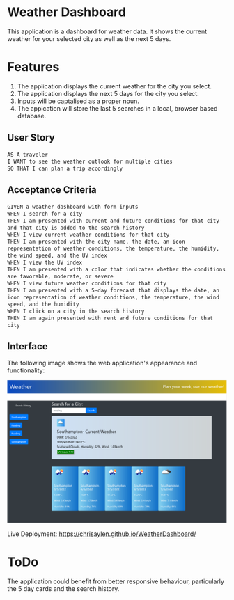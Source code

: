# Weather Dashboard

This application is a dashboard for weather data.  It shows the current weather for your selected city as well as the next 5 days.

# Features

1. The application displays the current weather for the city you select.
2. The application displays the next 5 days for the city you select.
3. Inputs will be captalised as a proper noun.
4. The appication will store the last 5 searches in a local, browser based database.


## User Story

```
AS A traveler
I WANT to see the weather outlook for multiple cities
SO THAT I can plan a trip accordingly
```

## Acceptance Criteria

```
GIVEN a weather dashboard with form inputs
WHEN I search for a city
THEN I am presented with current and future conditions for that city and that city is added to the search history
WHEN I view current weather conditions for that city
THEN I am presented with the city name, the date, an icon representation of weather conditions, the temperature, the humidity, the wind speed, and the UV index
WHEN I view the UV index
THEN I am presented with a color that indicates whether the conditions are favorable, moderate, or severe
WHEN I view future weather conditions for that city
THEN I am presented with a 5-day forecast that displays the date, an icon representation of weather conditions, the temperature, the wind speed, and the humidity
WHEN I click on a city in the search history
THEN I am again presented with rent and future conditions for that city
```

## Interface

The following image shows the web application's appearance and functionality:

![The weather app includes a search option, a list of cities, and a five-day forecast and current weather conditions for Southampton.](/assets/images/interface.PNG)

Live Deployment: https://chrisaylen.github.io/WeatherDashboard/

# ToDo

The application could benefit from better responsive behaviour, particularly the 5 day cards and the search history.


